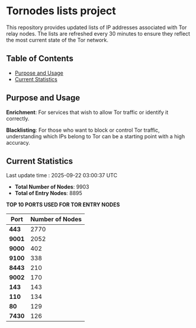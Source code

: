 # Tornodes lists project

This repository provides updated lists of IP addresses associated with Tor relay nodes. The lists are refreshed every 30 minutes to ensure they reflect the most current state of the Tor network.

## Table of Contents

- [Purpose and Usage](#purpose-and-usage)
- [Current Statistics](#current-statistics)


## Purpose and Usage

**Enrichment**: For services that wish to allow Tor traffic or identify it correctly.

**Blacklisting**: For those who want to block or control Tor traffic, understanding which IPs belong to Tor can be a starting point with a high accuracy.

## Current Statistics

Last update time : 2025-09-22 03:00:37 UTC

- **Total Number of Nodes**: 9903
- **Total of Entry Nodes**: 8895

**TOP 10 PORTS USED FOR TOR ENTRY NODES**

| **Port** | **Number of Nodes** |
|------|-----------------|
| **443**   | 2770  |
| **9001**   | 2052  |
| **9000**   | 402  |
| **9100**   | 338  |
| **8443**   | 210  |
| **9002**   | 170  |
| **143**   | 143  |
| **110**   | 134  |
| **80**   | 129  |
| **7430**   | 126  |

